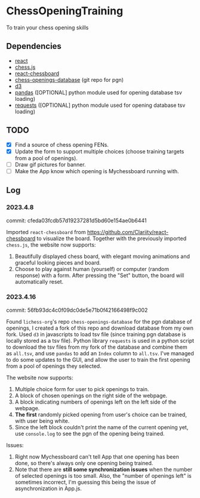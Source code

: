 # ChessOpeningTraining
To train your chess opening skills

## Dependencies
* [react](https://react.dev/)
* [chess.js](https://github.com/jhlywa/chess.js)
* [react-chessboard](https://github.com/Clariity/react-chessboard)
* [chess-openings-database](https://github.com/lichess-org/chess-openings) (git repo for pgn)
* [d3](https://d3js.org/)
* [pandas](https://pandas.pydata.org/) ([OPTIONAL] python module used for opening database tsv loading)
* [requests](https://pypi.org/project/requests/) ([OPTIONAL] python module used for opening database tsv loading)

## TODO
- [x] Find a source of chess opening FENs.
- [x] Update the form to support multiple choices (choose training targets from a pool of openings).
- [ ] Draw gif pictures for banner.
- [ ] Make the App know which opening is Mychessboard running with.

## Log
### 2023.4.8 
commit: cfeda03fcdb57d19237281d5bd60e154ae0b6441

Imported ```react-chessboard``` from https://github.com/Clariity/react-chessboard to visualize the board. Together with the previously imported ```chess.js```, the website now supports:
1. Beautifully displayed chess board, with elegant moving animations and graceful looking pieces and board.
2. Choose to play against human (yourself) or computer (random response) with a form. After pressing the "Set" button, the board will automatically reset. 

### 2023.4.16
commit: 56fb93dc4c0f09dc0de5e71b0f42166498f9c002

Found ```lichess-org```'s repo ```chess-openings-database``` for the pgn database of openings, I created a fork of this repo and download database from my own fork.  Used ```d3``` in javascripts to load tsv file (since training pgn database is locally stored as a tsv file). Python library ```requests``` is used in a python script to download the tsv files from my fork of the database and combine them as ```all.tsv```, and use ```pandas``` to add an ```Index``` column to ```all.tsv```. I've managed to do some updates to the GUI, and allow the user to train the first opening from a pool of openings they selected.

The website now supports:
1. Multiple choice form for user to pick openings to train.
2. A block of chosen openings on the right side of the webpage.
3. A block indicating numbers of openings left on the left side of the webpage.
4. **The first** randomly picked opening from user's choice can be trained, with user being white.
5. Since the left block couldn't print the name of the current opening yet, use ```console.log``` to see the pgn of the opening being trained.

Issues:
1. Right now Mychessboard can't tell App that one opening has been done, so there's always only one opening being trained.
2. Note that there are **still some synchronization issues** when the number of selected openings is too small. Also, the "number of openings left" is sometimes incorrect, I'm guessing this being the issue of asynchronization in App.js.
